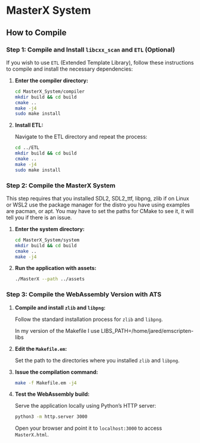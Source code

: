 # MasterX System

## How to Compile

### Step 1: Compile and Install `libcxx_scan` and `ETL` (Optional)

If you wish to use `ETL` (Extended Template Library), follow these instructions to compile and install the necessary dependencies:

1. **Enter the compiler directory:**

    ```bash
    cd MasterX_System/compiler
    mkdir build && cd build
    cmake ..
    make -j4
    sudo make install
    ```

2. **Install ETL:**

    Navigate to the ETL directory and repeat the process:

    ```bash
    cd ../ETL
    mkdir build && cd build
    cmake ..
    make -j4
    sudo make install
    ```

### Step 2: Compile the MasterX System

This step requires that you installed SDL2, SDL2_ttf, libpng, zlib
if on Linux or WSL2 use the package manager for the distro you have using examples are pacman, or apt.
You may have to set the paths for CMake to see it, it will tell you if there is an issue.

1. **Enter the system directory:**

    ```bash
    cd MasterX_System/system
    mkdir build && cd build
    cmake ..
    make -j4
    ```

2. **Run the application with assets:**

    ```bash
    ./MasterX --path ../assets
    ```

### Step 3: Compile the WebAssembly Version with ATS

1. **Compile and install `zlib` and `libpng`:**

    Follow the standard installation process for `zlib` and `libpng`.

   In my version of the Makefile I use LIBS_PATH=/home/jared/emscripten-libs
   
3. **Edit the `Makefile.em`:**

    Set the path to the directories where you installed `zlib` and `libpng`.

4. **Issue the compilation command:**

    ```bash
    make -f Makefile.em -j4
    ```

5. **Test the WebAssembly build:**

    Serve the application locally using Python’s HTTP server:

    ```bash
    python3 -m http.server 3000
    ```

    Open your browser and point it to `localhost:3000` to access `MasterX.html`.


   

